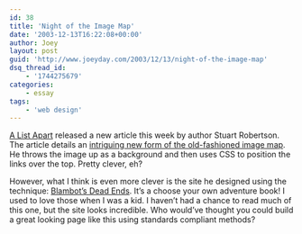 ```yaml
---
id: 38
title: 'Night of the Image Map'
date: '2003-12-13T16:22:08+00:00'
author: Joey
layout: post
guid: 'http://www.joeyday.com/2003/12/13/night-of-the-image-map'
dsq_thread_id:
    - '1744275679'
categories:
    - essay
tags:
    - 'web design'
---
```


[A List Apart](http://www.alistapart.com) released a new article this week by author Stuart Robertson. The article details an [intriguing new form of the old-fashioned image map](http://www.alistapart.com/articles/imagemap/). He throws the image up as a background and then uses CSS to position the links over the top. Pretty clever, eh?

However, what I think is even more clever is the site he designed using the technique: [Blambot’s Dead Ends](http://www.visitdeadends.com). It’s a choose your own adventure book! I used to love those when I was a kid. I haven’t had a chance to read much of this one, but the site looks incredible. Who would’ve thought you could build a great looking page like this using standards compliant methods?